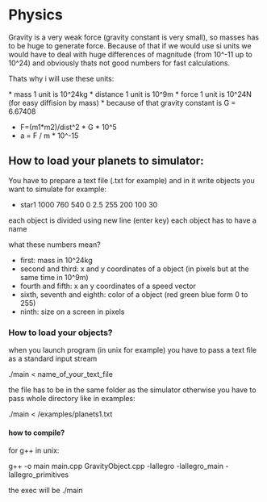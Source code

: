 <h1>Physics</h1>

<p>Gravity is a very weak force (gravity constant is very small), so masses has to be huge to generate force.
Because of that if we would use si units we would have to deal with huge differences of magnitude (from 10^-11 up to 10^24)
and obviously thats not good numbers for fast calculations.</p>
<p>Thats why i will use these units:</p>
* mass 1 unit is 10^24kg
* distance 1 unit is 10^9m
* force 1 unit is 10^24N (for easy diffision by mass)
* because of that gravity constant is G = 6.67408

* F=(m1*m2)/dist^2 * G * 10^5
* a = F / m * 10^-15

<h2>How to load your planets to simulator:</h2>

<p>You have to prepare a text file (.txt for example) and in it write objects you want to simulate for example:</p>

* star1   1000    760 540     0   2.5   255 200 100     30

<p>each object is divided using new line (enter key) each object has to have a name</p>
<p>what these numbers mean?</p>

- first: mass in 10^24kg
- second and third: x and y coordinates of a object (in pixels but at the same time in 10^9m)
- fourth and fifth: x an y coordinates of a speed vector
- sixth, seventh and eighth: color of a object (red green blue form 0 to 255)
- ninth: size on a screen in pixels

<h3>How to load your objects?</h3>
<p>when you launch program (in unix for example) you have to pass a text file as a standard input stream</p>
<p>./main < name_of_your_text_file</p>
<p>the file has to be in the same folder as the simulator otherwise you have to pass whole directory like in examples:</p>
<p>./main < /examples/planets1.txt</p>

<h4>how to compile?</h4>
<p>for g++ in unix:</p>
<p>g++ -o main main.cpp GravityObject.cpp -lallegro -lallegro_main -lallegro_primitives</p>

<p>the exec will be ./main</p>
